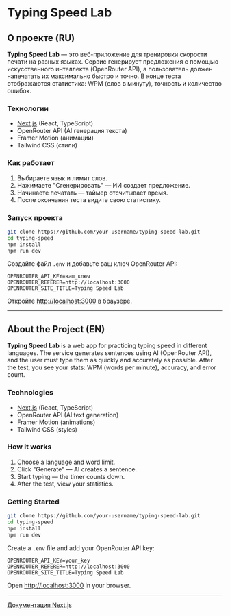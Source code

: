 # Typing Speed Lab

## О проекте (RU)

**Typing Speed Lab** — это веб-приложение для тренировки скорости печати на разных языках. Сервис генерирует предложения с помощью искусственного интеллекта (OpenRouter API), а пользователь должен напечатать их максимально быстро и точно. В конце теста отображаются статистика: WPM (слов в минуту), точность и количество ошибок.

### Технологии

- [Next.js](https://nextjs.org/) (React, TypeScript)
- OpenRouter API (AI генерация текста)
- Framer Motion (анимации)
- Tailwind CSS (стили)

### Как работает

1. Выбираете язык и лимит слов.
2. Нажимаете "Сгенерировать" — ИИ создает предложение.
3. Начинаете печатать — таймер отсчитывает время.
4. После окончания теста видите свою статистику.

### Запуск проекта

```sh
git clone https://github.com/your-username/typing-speed-lab.git
cd typing-speed
npm install
npm run dev
```

Создайте файл `.env` и добавьте ваш ключ OpenRouter API:

```
OPENROUTER_API_KEY=ваш_ключ
OPENROUTER_REFERER=http://localhost:3000
OPENROUTER_SITE_TITLE=Typing Speed Lab
```

Откройте [http://localhost:3000](http://localhost:3000) в браузере.

---

## About the Project (EN)

**Typing Speed Lab** is a web app for practicing typing speed in different languages. The service generates sentences using AI (OpenRouter API), and the user must type them as quickly and accurately as possible. After the test, you see your stats: WPM (words per minute), accuracy, and error count.

### Technologies

- [Next.js](https://nextjs.org/) (React, TypeScript)
- OpenRouter API (AI text generation)
- Framer Motion (animations)
- Tailwind CSS (styles)

### How it works

1. Choose a language and word limit.
2. Click "Generate" — AI creates a sentence.
3. Start typing — the timer counts down.
4. After the test, view your statistics.

### Getting Started

```sh
git clone https://github.com/your-username/typing-speed-lab.git
cd typing-speed
npm install
npm run dev
```

Create a `.env` file and add your OpenRouter API key:

```
OPENROUTER_API_KEY=your_key
OPENROUTER_REFERER=http://localhost:3000
OPENROUTER_SITE_TITLE=Typing Speed Lab
```

Open [http://localhost:3000](http://localhost:3000) in your browser.

---

[Документация Next.js](https://nextjs.org/docs)  
